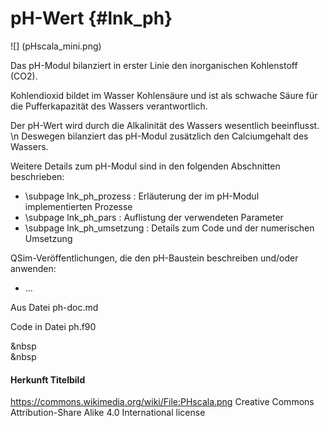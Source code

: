 pH-Wert {#lnk_ph}
==========


![] (pHscala_mini.png)

Das pH-Modul bilanziert in erster Linie den inorganischen Kohlenstoff (CO2).

Kohlendioxid bildet im Wasser Kohlensäure und ist als schwache Säure für die Pufferkapazität des Wassers verantwortlich.

Der pH-Wert wird durch die Alkalinität des Wassers wesentlich beeinflusst. \n
Deswegen bilanziert das pH-Modul zusätzlich den Calciumgehalt des Wassers.


Weitere Details zum pH-Modul sind in den folgenden Abschnitten
beschrieben:
- \subpage lnk_ph_prozess : Erläuterung der im pH-Modul implementierten Prozesse
- \subpage lnk_ph_pars : Auflistung der verwendeten Parameter
- \subpage lnk_ph_umsetzung : Details zum Code und der numerischen Umsetzung

QSim-Veröffentlichungen, die den pH-Baustein beschreiben und/oder anwenden:

- ...


Aus Datei ph-doc.md

Code in Datei ph.f90

&nbsp  
&nbsp  
#### Herkunft Titelbild
https://commons.wikimedia.org/wiki/File:PHscala.png Creative Commons Attribution-Share Alike 4.0 International license

